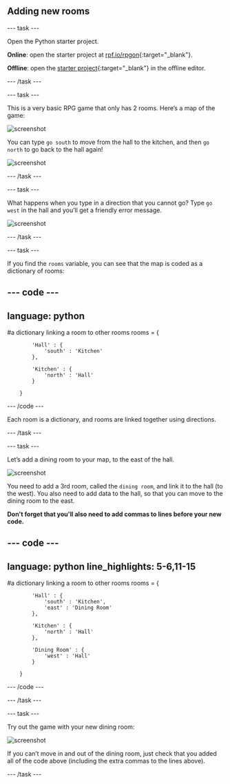 ## Adding new rooms

--- task ---

Open the Python starter project.

**Online**: open the starter project at [rpf.io/rpgon](https://rpf.io/rpgon){:target="_blank"}.

**Offline**: open the [starter project](https://rpf.io/p/en/rpg-go){:target="_blank"} in the offline editor.

--- /task ---

--- task ---

This is a very basic RPG game that only has 2 rooms. Here’s a map of the game:

![screenshot](images/rpg-map1.png)

You can type `go south` to move from the hall to the kitchen, and then `go north` to go back to the hall again!

![screenshot](images/rpg-controls.png)

--- /task ---

--- task ---

What happens when you type in a direction that you cannot go? Type `go west` in the hall and you’ll get a friendly error message.

![screenshot](images/rpg-error.png)

--- /task ---

--- task ---

If you find the `rooms` variable, you can see that the map is coded as a dictionary of rooms:

--- code ---
---
language: python
---
#a dictionary linking a room to other rooms
rooms = {

            'Hall' : {
                'south' : 'Kitchen'
            },

            'Kitchen' : {
                'north' : 'Hall'
            }

        }
--- /code ---

Each room is a dictionary, and rooms are linked together using directions.  

--- /task ---

--- task ---

Let’s add a dining room to your map, to the east of the hall.

![screenshot](images/rpg-dining.png)

You need to add a 3rd room, called the `dining room`, and link it to the hall (to the west). You also need to add data to the hall, so that you can move to the dining room to the east.

**Don't forget that you'll also need to add commas to lines before your new code.**

--- code ---
---
language: python
line_highlights: 5-6,11-15
---
#a dictionary linking a room to other rooms
rooms = {

            'Hall' : {
                'south' : 'Kitchen',
                'east' : 'Dining Room'
            },

            'Kitchen' : {
                'north' : 'Hall'
            },

            'Dining Room' : {
                'west' : 'Hall'
            }

        }
--- /code ---

--- /task ---

--- task ---

Try out the game with your new dining room:

![screenshot](images/rpg-dining-test.png)

If you can’t move in and out of the dining room, just check that you added all of the code above (including the extra commas to the lines above).

--- /task ---
